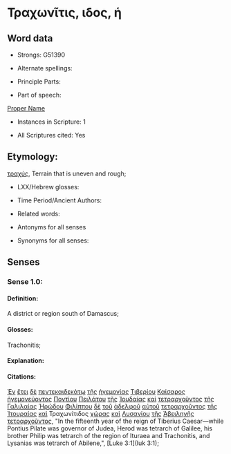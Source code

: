 # Τραχωνῖτις, ιδος, ἡ

<!-- Status: S2=NeedsReview -->
<!-- Lexica used for edits: BDAG, FFM, LN, A-S -->

## Word data

* Strongs: G51390

* Alternate spellings:

* Principle Parts: 

* Part of speech: 

[Proper Name](http://ugg.readthedocs.io/en/latest/proper_noun_indeclinable.html)

* Instances in Scripture: 1

* All Scriptures cited: Yes

## Etymology: 

[τραχύς](../G51380/01.md), Terrain that is uneven and rough;

* LXX/Hebrew glosses: 

* Time Period/Ancient Authors: 

* Related words: 

* Antonyms for all senses

* Synonyms for all senses: 

## Senses 

### Sense 1.0:

#### Definition: 

A district or region south of Damascus;

#### Glosses:

Trachonitis;

#### Explanation:

#### Citations:

[Ἐν](../G17220/01.md) [ἔτει](../G20940/01.md) [δὲ](../G11610/01.md) [πεντεκαιδεκάτῳ](../G40030/01.md) [τῆς](../G35880/01.md) [ἡγεμονίας](../G22310/01.md) [Τιβερίου](../G50860/01.md) [Καίσαρος](../G25410/01.md) [ἡγεμονεύοντος](../G22300/01.md) [Ποντίου](../G41940/01.md) [Πειλάτου](../G40910/01.md) [τῆς](../G35880/01.md) [Ἰουδαίας](../G24490/01.md) [καὶ](../G25320/01.md) [τετραρχοῦντος](../G50750/01.md) [τῆς](../G35880/01.md) [Γαλιλαίας](../G10560/01.md) [Ἡρῴδου](../G22640/01.md) [Φιλίππου](../G53760/01.md) [δὲ](../G11610/01.md) [τοῦ](../G35880/01.md) [ἀδελφοῦ](../G00800/01.md) [αὐτοῦ](../G08460/01.md) [τετραρχοῦντος](../G50750/01.md) [τῆς](../G35880/01.md) [Ἰτουραίας](../G24840/01.md) [καὶ](../G25320/01.md) Τραχωνίτιδος [χώρας](../G55610/01.md) [καὶ](../G25320/01.md) [Λυσανίου](../G30780/01.md) [τῆς](../G35880/01.md) [Ἀβειληνῆς](../G00090/01.md) [τετραρχοῦντος](../G50750/01.md), 
"In the fifteenth year of the reign of Tiberius Caesar—while Pontius Pilate was governor of Judea, Herod was tetrarch of Galilee, his brother Philip was tetrarch of the region of Ituraea and Trachonitis, and Lysanias was tetrarch of Abilene,", 
[Luke 3:1](luk 3:1); 

